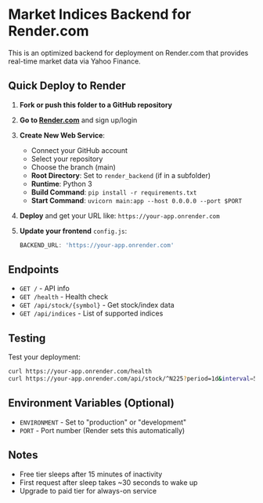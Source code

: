 # Market Indices Backend for Render.com

This is an optimized backend for deployment on Render.com that provides real-time market data via Yahoo Finance.

## Quick Deploy to Render

1. **Fork or push this folder to a GitHub repository**

2. **Go to [Render.com](https://render.com)** and sign up/login

3. **Create New Web Service**:
   - Connect your GitHub account
   - Select your repository
   - Choose the branch (main)
   - **Root Directory**: Set to `render_backend` (if in a subfolder)
   - **Runtime**: Python 3
   - **Build Command**: `pip install -r requirements.txt`
   - **Start Command**: `uvicorn main:app --host 0.0.0.0 --port $PORT`

4. **Deploy** and get your URL like: `https://your-app.onrender.com`

5. **Update your frontend** `config.js`:
   ```javascript
   BACKEND_URL: 'https://your-app.onrender.com'
   ```

## Endpoints

- `GET /` - API info
- `GET /health` - Health check
- `GET /api/stock/{symbol}` - Get stock/index data
- `GET /api/indices` - List of supported indices

## Testing

Test your deployment:
```bash
curl https://your-app.onrender.com/health
curl https://your-app.onrender.com/api/stock/^N225?period=1d&interval=5m
```

## Environment Variables (Optional)

- `ENVIRONMENT` - Set to "production" or "development"
- `PORT` - Port number (Render sets this automatically)

## Notes

- Free tier sleeps after 15 minutes of inactivity
- First request after sleep takes ~30 seconds to wake up
- Upgrade to paid tier for always-on service